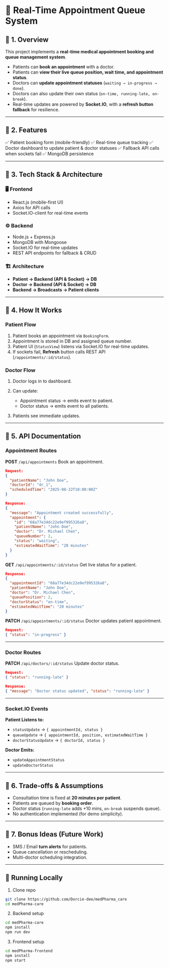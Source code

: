 
# 🏥 Real-Time Appointment Queue System

## 📌 1. Overview

This project implements a **real-time medical appointment booking and queue management system**.

* Patients can **book an appointment** with a doctor.
* Patients can **view their live queue position, wait time, and appointment status**.
* Doctors can **update appointment statuses** (`waiting → in-progress → done`).
* Doctors can also update their own status (`on-time, running-late, on-break`).
* Real-time updates are powered by **Socket.IO**, with a **refresh button fallback** for resilience.

---

## 📌 2. Features

✅ Patient booking form (mobile-friendly)
✅ Real-time queue tracking
✅ Doctor dashboard to update patient & doctor statuses
✅ Fallback API calls when sockets fail
✅ MongoDB persistence

---

## 📌 3. Tech Stack & Architecture

### 🖥️ Frontend

* React.js (mobile-first UI)
* Axios for API calls
* Socket.IO-client for real-time events

### ⚙️ Backend

* Node.js + Express.js
* MongoDB with Mongoose
* Socket.IO for real-time updates
* REST API endpoints for fallback & CRUD

### 🏗️ Architecture

* **Patient → Backend (API & Socket) → DB**
* **Doctor → Backend (API & Socket) → DB**
* **Backend → Broadcasts → Patient clients**

---

## 📌 4. How It Works

### Patient Flow

1. Patient books an appointment via `BookingForm`.
2. Appointment is stored in DB and assigned queue number.
3. Patient UI (`StatusView`) listens via Socket.IO for real-time updates.
4. If sockets fail, **Refresh** button calls REST API (`/appointments/:id/status`).

### Doctor Flow

1. Doctor logs in to dashboard.
2. Can update:

   * Appointment status → emits event to patient.
   * Doctor status → emits event to all patients.
3. Patients see immediate updates.

---

## 📌 5. API Documentation

### Appointment Routes

**POST** `/api/appointments`
Book an appointment.

```json
Request:
{
  "patientName": "John Doe",
  "doctorId": "dr_1",
  "scheduledTime": "2025-08-22T10:00:00Z"
}

Response:
{
  "message": "Appointment created successfully",
  "appointment": {
    "id": "68a77e34dc22e9ef995326a8",
    "patientName": "John Doe",
    "doctor": "Dr. Michael Chen",
    "queueNumber": 2,
    "status": "waiting",
    "estimatedWaitTime": "20 minutes"
  }
}
```

**GET** `/api/appointments/:id/status`
Get live status for a patient.

```json
Response:
{
  "appointmentId": "68a77e34dc22e9ef995326a8",
  "patientName": "John Doe",
  "doctor": "Dr. Michael Chen",
  "queuePosition": 2,
  "doctorStatus": "on-time",
  "estimatedWaitTime": "20 minutes"
}
```

**PATCH** `/api/appointments/:id/status`
Doctor updates patient appointment.

```json
Request:
{ "status": "in-progress" }
```

---

### Doctor Routes

**PATCH** `/api/doctors/:id/status`
Update doctor status.

```json
Request:
{ "status": "running-late" }

Response:
{ "message": "Doctor status updated", "status": "running-late" }
```

---

### Socket.IO Events

**Patient Listens to:**

* `statusUpdate` → `{ appointmentId, status }`
* `queueUpdate` → `{ appointmentId, position, estimatedWaitTime }`
* `doctorStatusUpdate` → `{ doctorId, status }`

**Doctor Emits:**

* `updateAppointmentStatus`
* `updateDoctorStatus`

---

## 📌 6. Trade-offs & Assumptions

* Consultation time is fixed at **20 minutes per patient**.
* Patients are queued by **booking order**.
* Doctor status (`running-late` adds +10 mins, `on-break` suspends queue).
* No authentication implemented (for demo simplicity).

---

## 📌 7. Bonus Ideas (Future Work)

* SMS / Email **turn alerts** for patients.
* Queue cancellation or rescheduling.
* Multi-doctor scheduling integration.


---



## 🚀 Running Locally

1. Clone repo

```bash
git clone https://github.com/Dorcie-dee/medPharma_care
cd medPharma-care
```

2. Backend setup

```bash
cd medPharma-care
npm install
npm run dev
```

3. Frontend setup

```bash
cd medPharma-frontend
npm install
npm start
```